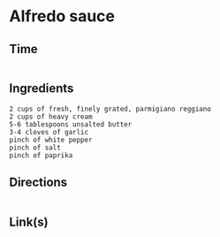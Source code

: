 # Alfredo sauce

## Time 
```

```

## Ingredients
```
2 cups of fresh, finely grated, parmigiano reggiano
2 cups of heavy cream
5-6 tablespoons unsalted butter
3-4 cloves of garlic
pinch of white pepper
pinch of salt
pinch of paprika
```


## Directions
```

```


## Link(s)
```

```
